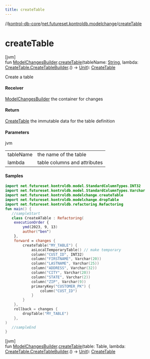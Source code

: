 ```yaml
---
title: createTable
---
```

//[kontrol-db-core](../../index.html)/[net.futureset.kontroldb.modelchange](index.html)/[createTable](create-table.html)



# createTable



[jvm]\
fun [ModelChangesBuilder](../net.futureset.kontroldb.dsl/-model-changes-builder/index.html).[createTable](create-table.html)(tableName: [String](https://kotlinlang.org/api/latest/jvm/stdlib/kotlin/-string/index.html), lambda: [CreateTable.CreateTableBuilder](-create-table/-create-table-builder/index.html).() -&gt; [Unit](https://kotlinlang.org/api/latest/jvm/stdlib/kotlin/-unit/index.html)): [CreateTable](-create-table/index.html)



Create a table



#### Receiver



[ModelChangesBuilder](../net.futureset.kontroldb.dsl/-model-changes-builder/index.html) the container for changes



#### Return



[CreateTable](-create-table/index.html) the immutable data for the table definition



#### Parameters


jvm

| | |
|---|---|
| tableName | the name of the table |
| lambda | table columns and attributes |



#### Samples

```kotlin
import net.futureset.kontroldb.model.StandardColumnTypes.INT32
import net.futureset.kontroldb.model.StandardColumnTypes.Varchar
import net.futureset.kontroldb.modelchange.createTable
import net.futureset.kontroldb.modelchange.dropTable
import net.futureset.kontroldb.refactoring.Refactoring
fun main() { 
   //sampleStart 
   class CreateATable : Refactoring(
    executionOrder {
        ymd(2023, 9, 13)
        author("ben")
    },
    forward = changes {
        createTable("MY_TABLE") {
            asLocalTemporaryTable() // make temporary
            column("CUST_ID", INT32)
            column("FIRSTNAME", Varchar(20))
            column("LASTNAME", Varchar(25))
            column("ADDRESS", Varchar(32))
            column("CITY", Varchar(20))
            column("STATE", Varchar(2))
            column("ZIP", Varchar(9))
            primaryKey("CUSTOMER_PK") {
                column("CUST_ID")
            }
        }
    },
    rollback = changes {
        dropTable("MY_TABLE")
    },
) 
   //sampleEnd
}
```




[jvm]\
fun [ModelChangesBuilder](../net.futureset.kontroldb.dsl/-model-changes-builder/index.html).[createTable](create-table.html)(table: Table, lambda: [CreateTable.CreateTableBuilder](-create-table/-create-table-builder/index.html).() -&gt; [Unit](https://kotlinlang.org/api/latest/jvm/stdlib/kotlin/-unit/index.html)): [CreateTable](-create-table/index.html)




